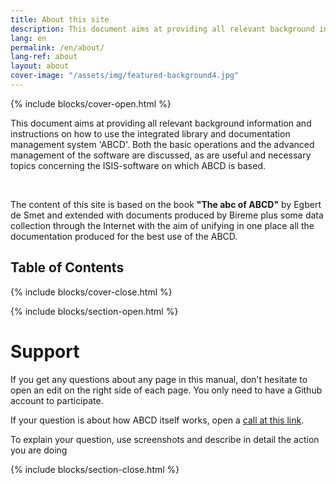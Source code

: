 ```yaml
---
title: About this site
description: This document aims at providing all relevant background information and instructions on how to use the integrated library and documentation management system 'ABCD'. Both the basic operations and the advanced management of the software are discussed, as are useful and necessary topics concerning the ISIS-software on which ABCD is based.
lang: en
permalink: /en/about/
lang-ref: about
layout: about
cover-image: "/assets/img/featured-background4.jpg"
---
```



{% include blocks/cover-open.html %}

This document aims at providing all relevant background information and instructions on how to use the integrated library and documentation management system 'ABCD'. Both the basic operations and the advanced management of the software are discussed, as are useful and necessary topics concerning the ISIS-software on which ABCD is based.

<br>

The content of this site is based on the book <b>"The abc of ABCD"</b> by Egbert de Smet and extended with documents produced by Bireme plus some data collection through the Internet with the aim of unifying in one place all the documentation produced for the best use of the ABCD.


## Table of Contents

{% include blocks/cover-close.html %}

{% include blocks/section-open.html %}

<h1>Support</h1>
<p>If you get any questions about any page in this manual, don't hesitate to open an edit on the right side of each page. You only need to have a Github account to participate.</p>

<p>If your question is about how ABCD itself works, open a <a href="https://github.com/ABCD-DEVCOM/ABCD2/issues">call at this link</a>.</p>

<p>To explain your question, use screenshots and describe in detail the action you are doing</p>


{% include blocks/section-close.html %}